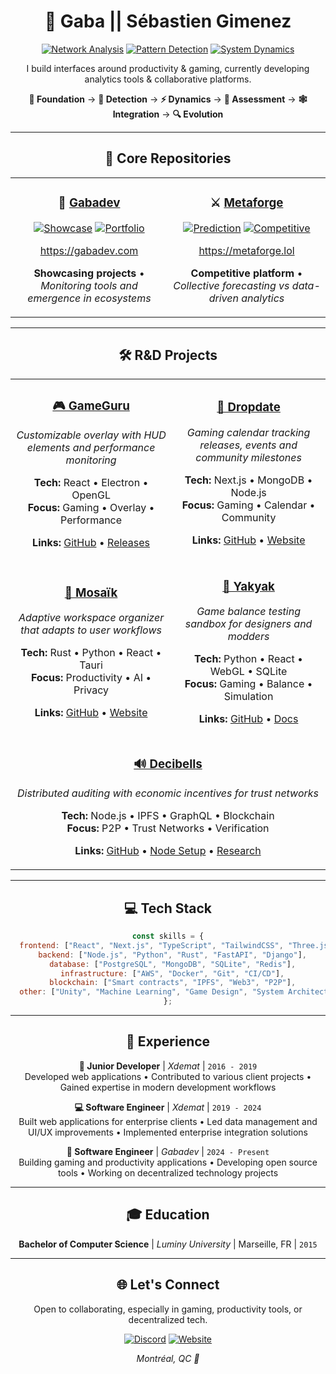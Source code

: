 <div align="center">

# 🌌 Gaba || Sébastien Gimenez

[![Network Analysis](https://img.shields.io/badge/Network_Analysis-059669?style=for-the-badge&logo=graphql&logoColor=white)]() 
[![Pattern Detection](https://img.shields.io/badge/Pattern_Detection-0EA5E9?style=for-the-badge&logo=tensorflow&logoColor=white)]() 
[![System Dynamics](https://img.shields.io/badge/System_Dynamics-6B46C1?style=for-the-badge&logo=apache&logoColor=white)]() 

I build interfaces around productivity & gaming, currently developing analytics tools & collaborative platforms.

**🔢 Foundation** → **🍄 Detection** → **⚡ Dynamics** → **🌳 Assessment** → **🕸️ Integration** → **🔍 Evolution**

---

## 🧮 Core Repositories

<table>
<tr>
<td align="center" width="50%">

### 👾 [Gabadev](https://github.com/gaba-dev-1/gabadev)
[![Showcase](https://img.shields.io/badge/Showcase-4C1D95?style=for-the-badge&logo=atom&logoColor=white)](https://github.com/gaba-dev-1/gabadev)
[![Portfolio](https://img.shields.io/badge/Portfolio-7C2D12?style=for-the-badge&logo=network-wired&logoColor=white)](https://github.com/gaba-dev-1/gabadev)

https://gabadev.com

**Showcasing projects** • *Monitoring tools and emergence in ecosystems*

</td>
<td align="center" width="50%">

### ⚔️ [Metaforge](https://github.com/gaba-dev-1/metaforge)
[![Prediction](https://img.shields.io/badge/Prediction-059669?style=for-the-badge&logo=target&logoColor=white)](https://github.com/gaba-dev-1/metaforge)
[![Competitive](https://img.shields.io/badge/Competitive-DC2626?style=for-the-badge&logo=trophy&logoColor=white)](https://github.com/gaba-dev-1/metaforge)

https://metaforge.lol

**Competitive platform** • *Collective forecasting vs data-driven analytics*

</td>
</tr>
</table>

---

## 🛠️ **R&D Projects**

<table align="center">
<tr>
<td align="center">

### **[🎮 GameGuru](https://github.com/gaba-dev-1/gameguru)**
*Customizable overlay with HUD elements and performance monitoring*

**Tech:** React • Electron • OpenGL  
**Focus:** Gaming • Overlay • Performance

<strong>Links:</strong> <a href="https://github.com/gaba-dev-1/gameguru">GitHub</a> • <a href="https://gameguru.app">Releases</a>

</td>
<td align="center">

### **[📅 Dropdate](https://github.com/gaba-dev-1/dropdate)**
*Gaming calendar tracking releases, events and community milestones*

**Tech:** Next.js • MongoDB • Node.js  
**Focus:** Gaming • Calendar • Community

<strong>Links:</strong> <a href="https://github.com/gaba-dev-1/dropdate">GitHub</a> • <a href="https://dropdate.net">Website</a>

</td>
</tr>
<tr>
<td align="center">

### **[🧩 Mosaïk](https://github.com/gaba-dev-1/mosaik)**
*Adaptive workspace organizer that adapts to user workflows*

**Tech:** Rust • Python • React • Tauri  
**Focus:** Productivity • AI • Privacy

<strong>Links:</strong> <a href="https://github.com/gaba-dev-1/mosaik">GitHub</a> • <a href="https://mosaïk.com">Website</a>

</td>
<td align="center">

### **[🎲 Yakyak](https://github.com/gaba-dev-1/yakyak)**
*Game balance testing sandbox for designers and modders*

**Tech:** Python • React • WebGL • SQLite  
**Focus:** Gaming • Balance • Simulation

<strong>Links:</strong> <a href="https://github.com/gaba-dev-1/yakyak">GitHub</a> • <a href="https://docs.yakyak.dev">Docs</a>

</td>
</tr>
<tr>
<td align="center" colspan="2">

### **[🔊 Decibells](https://github.com/gaba-dev-1/decibells)**
*Distributed auditing with economic incentives for trust networks*  

**Tech:** Node.js • IPFS • GraphQL • Blockchain  
**Focus:** P2P • Trust Networks • Verification

<strong>Links:</strong> <a href="https://github.com/gaba-dev-1/decibells">GitHub</a> • <a href="https://docs.decibells.network">Node Setup</a> • <a href="https://arxiv.org/pdf/1809.01756">Research</a>

</td>
</tr>
</table>

---

## 💻 **Tech Stack**

```javascript
const skills = {
  frontend: ["React", "Next.js", "TypeScript", "TailwindCSS", "Three.js"],
  backend: ["Node.js", "Python", "Rust", "FastAPI", "Django"],
  database: ["PostgreSQL", "MongoDB", "SQLite", "Redis"],
  infrastructure: ["AWS", "Docker", "Git", "CI/CD"],
  blockchain: ["Smart contracts", "IPFS", "Web3", "P2P"],
  other: ["Unity", "Machine Learning", "Game Design", "System Architecture"]
};
```

---

## 💼 **Experience**

**🌱 Junior Developer** | *Xdemat* | `2016 - 2019`  
Developed web applications • Contributed to various client projects • Gained expertise in modern development workflows

**💻 Software Engineer** | *Xdemat* | `2019 - 2024`  
Built web applications for enterprise clients • Led data management and UI/UX improvements • Implemented enterprise integration solutions

**🚀 Software Engineer** | *Gabadev* | `2024 - Present`  
Building gaming and productivity applications • Developing open source tools • Working on decentralized technology projects

---

## 🎓 **Education**

**Bachelor of Computer Science** | *Luminy University* | Marseille, FR | `2015`

---

## 🌐 **Let's Connect**

Open to collaborating, especially in gaming, productivity tools, or decentralized tech.

[![Discord](https://img.shields.io/badge/Gaba%231234-5865F2?style=for-the-badge&logo=discord&logoColor=white)](https://discord.com)
[![Website](https://img.shields.io/badge/gabadev.com-FF5722?style=for-the-badge&logo=firefox&logoColor=white)](https://gabadev.com)

*Montréal, QC 🍁*

</div>
